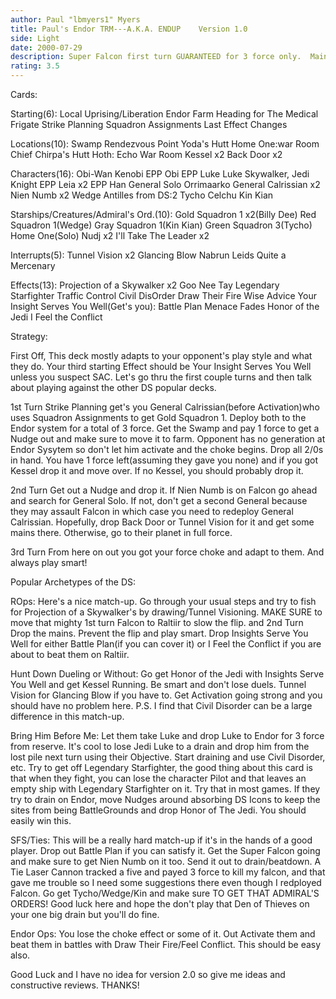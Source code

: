 ```yaml
---
author: Paul "lbmyers1" Myers
title: Paul's Endor TRM---A.K.A. ENDUP    Version 1.0
side: Light
date: 2000-07-29
description: Super Falcon first turn GUARANTEED for 3 force only.  Mains on a site.  Drop Battle Plan and Menace Fades; Check this out!
rating: 3.5
---
```

Cards: 

Starting(6):
Local Uprising/Liberation
Endor
Farm
Heading for The Medical Frigate
Strike Planning
Squadron Assignments
Last Effect Changes

Locations(10):
Swamp
Rendezvous Point
Yoda's Hutt
Home One:war Room
Chief Chirpa's Hutt
Hoth: Echo War Room
Kessel x2
Back Door x2

Characters(16):
Obi-Wan Kenobi
EPP Obi
EPP Luke
Luke Skywalker, Jedi Knight
EPP Leia x2
EPP Han
General Solo
Orrimaarko
General Calrissian x2
Nien Numb x2
Wedge Antilles from DS:2
Tycho Celchu
Kin Kian

Starships/Creatures/Admiral's Ord.(10):
Gold Squadron 1 x2(Billy Dee)
Red Squadron 1(Wedge)
Gray Squadron 1(Kin Kian)
Green Squadron 3(Tycho)
Home One(Solo)
Nudj x2
I'll Take The Leader x2

Interrupts(5):
Tunnel Vision x2
Glancing Blow
Nabrun Leids
Quite a Mercenary

Effects(13):
Projection of a Skywalker x2
Goo Nee Tay
Legendary Starfighter
Traffic Control
Civil DisOrder
Draw Their Fire
Wise Advice
Your Insight Serves You Well(Get's you):
Battle Plan
Menace Fades
Honor of the Jedi
I Feel the Conflict

Strategy: 

First Off, This deck mostly adapts to your opponent's play style and what they do.  Your third starting Effect should be Your Insight Serves You Well unless you suspect SAC.  Let's go thru the first couple turns and then talk about playing against the other DS popular decks.

1st Turn
Strike Planning get's you General Calrissian(before Activation)who uses Squadron Assignments to get Gold Squadron 1.  Deploy both to the Endor system for a total of 3 force.	Get the Swamp and pay 1 force to get a Nudge out and make sure to move it to farm.  Opponent has no generation at Endor Sysytem so don't let him activate and the choke begins.  Drop all 2/0s in hand.  You have 1 force left(assuming they gave you none) and if you got Kessel drop it and move over.  If no Kessel, you should probably drop it.

2nd Turn
Get out a Nudge and drop it.  If Nien Numb is on Falcon go ahead and search for General Solo.  If not, don't get a second General because they may assault Falcon in which case you need to redeploy General Calrissian.  Hopefully, drop Back Door or Tunnel Vision for it and get some mains there.	Otherwise, go to their planet in full force.

3rd Turn
From here on out you got your force choke and adapt to them.  And always play smart!

Popular Archetypes of the DS:

ROps:  Here's a nice match-up.  Go through your usual steps and try to fish for Projection of a Skywalker's by drawing/Tunnel Visioning.  MAKE SURE to move that mighty 1st turn Falcon to Raltiir to slow the flip.	and 2nd Turn Drop the mains.  Prevent the flip and play smart.	Drop Insights Serve You Well for either Battle Plan(if you can cover it) or I Feel the Conflict if you are about to beat them on Raltiir.

Hunt Down Dueling or Without:  Go get Honor of the Jedi with Insights Serve You Well and get Kessel Running.  Be smart and don't lose duels.  Tunnel Vision for Glancing Blow if you have to.	Get Activation going strong and you should have no problem here.  P.S. I find that Civil Disorder can be a large difference in this match-up.

Bring Him Before Me:  Let them take Luke and drop Luke to Endor for 3 force from reserve.  It's cool to lose Jedi Luke to a drain and drop him from the lost pile next turn using their Objective.  Start draining and use Civil Disorder, etc.  Try to get off Legendary Starfighter, the good thing about this card is that when they fight, you can lose the character Pilot and that leaves an empty ship with Legendary Starfighter on it.  Try that in most games.  If they try to drain on Endor, move Nudges around absorbing DS Icons to keep the sites from being BattleGrounds and drop Honor of The Jedi.	You should easily win this.

SFS/Ties:  This will be a really hard match-up if it's in the hands of a good player.	Drop out Battle Plan if you can satisfy it.  Get the Super Falcon going and make sure to get Nien Numb on it too.  Send it out to drain/beatdown.  A Tie Laser Cannon tracked a five and payed 3 force to kill my falcon, and that gave me trouble so I need some suggestions there even though I redployed Falcon.  Go get Tycho/Wedge/Kin and make sure TO GET THAT ADMIRAL'S ORDERS!  Good luck here and hope the don't play that Den of Thieves on your one big drain but you'll do fine.

Endor Ops:  You lose the choke effect or some of it.  Out Activate them and beat them in battles with Draw Their Fire/Feel Conflict.  This should be easy also.

Good Luck and I have no idea for version 2.0 so give me ideas and constructive reviews.  THANKS! 